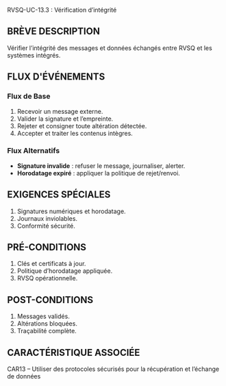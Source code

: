 RVSQ-UC-13.3 : Vérification d’intégrité

## BRÈVE DESCRIPTION
Vérifier l’intégrité des messages et données échangés entre RVSQ et les systèmes intégrés.

## FLUX D'ÉVÉNEMENTS

### Flux de Base
1. Recevoir un message externe.
2. Valider la signature et l’empreinte.
3. Rejeter et consigner toute altération détectée.
4. Accepter et traiter les contenus intègres.

### Flux Alternatifs
- **Signature invalide** : refuser le message, journaliser, alerter.
- **Horodatage expiré** : appliquer la politique de rejet/renvoi.

## EXIGENCES SPÉCIALES
1. Signatures numériques et horodatage.
2. Journaux inviolables.
3. Conformité sécurité.

## PRÉ-CONDITIONS
1. Clés et certificats à jour.
2. Politique d’horodatage appliquée.
3. RVSQ opérationnelle.

## POST-CONDITIONS
1. Messages validés.
2. Altérations bloquées.
3. Traçabilité complète.

## CARACTÉRISTIQUE ASSOCIÉE
CAR13 – Utiliser des protocoles sécurisés pour la récupération et l’échange de données
